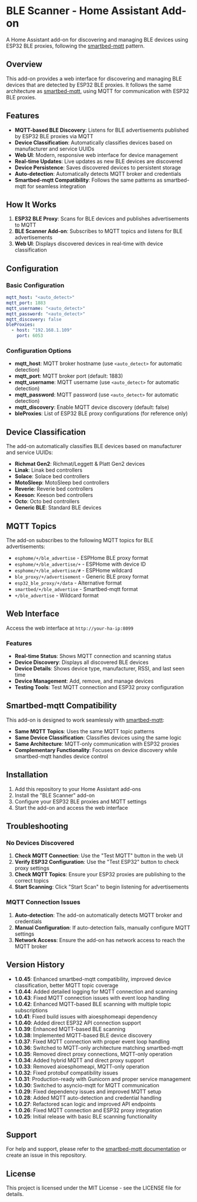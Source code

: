 # BLE Scanner - Home Assistant Add-on

A Home Assistant add-on for discovering and managing BLE devices using ESP32 BLE proxies, following the [smartbed-mqtt](https://github.com/richardhopton/smartbed-mqtt) pattern.

## Overview

This add-on provides a web interface for discovering and managing BLE devices that are detected by ESP32 BLE proxies. It follows the same architecture as [smartbed-mqtt](https://github.com/richardhopton/smartbed-mqtt), using MQTT for communication with ESP32 BLE proxies.

## Features

- **MQTT-based BLE Discovery**: Listens for BLE advertisements published by ESP32 BLE proxies via MQTT
- **Device Classification**: Automatically classifies devices based on manufacturer and service UUIDs
- **Web UI**: Modern, responsive web interface for device management
- **Real-time Updates**: Live updates as new BLE devices are discovered
- **Device Persistence**: Saves discovered devices to persistent storage
- **Auto-detection**: Automatically detects MQTT broker and credentials
- **Smartbed-mqtt Compatibility**: Follows the same patterns as smartbed-mqtt for seamless integration

## How It Works

1. **ESP32 BLE Proxy**: Scans for BLE devices and publishes advertisements to MQTT
2. **BLE Scanner Add-on**: Subscribes to MQTT topics and listens for BLE advertisements
3. **Web UI**: Displays discovered devices in real-time with device classification

## Configuration

### Basic Configuration

```yaml
mqtt_host: "<auto_detect>"
mqtt_port: 1883
mqtt_username: "<auto_detect>"
mqtt_password: "<auto_detect>"
mqtt_discovery: false
bleProxies:
  - host: "192.168.1.109"
    port: 6053
```

### Configuration Options

- **mqtt_host**: MQTT broker hostname (use `<auto_detect>` for automatic detection)
- **mqtt_port**: MQTT broker port (default: 1883)
- **mqtt_username**: MQTT username (use `<auto_detect>` for automatic detection)
- **mqtt_password**: MQTT password (use `<auto_detect>` for automatic detection)
- **mqtt_discovery**: Enable MQTT device discovery (default: false)
- **bleProxies**: List of ESP32 BLE proxy configurations (for reference only)

## Device Classification

The add-on automatically classifies BLE devices based on manufacturer and service UUIDs:

- **Richmat Gen2**: Richmat/Leggett & Platt Gen2 devices
- **Linak**: Linak bed controllers
- **Solace**: Solace bed controllers
- **MotoSleep**: MotoSleep bed controllers
- **Reverie**: Reverie bed controllers
- **Keeson**: Keeson bed controllers
- **Octo**: Octo bed controllers
- **Generic BLE**: Standard BLE devices

## MQTT Topics

The add-on subscribes to the following MQTT topics for BLE advertisements:

- `esphome/+/ble_advertise` - ESPHome BLE proxy format
- `esphome/+/ble_advertise/+` - ESPHome with device ID
- `esphome/+/ble_advertise/#` - ESPHome wildcard
- `ble_proxy/+/advertisement` - Generic BLE proxy format
- `esp32_ble_proxy/+/data` - Alternative format
- `smartbed/+/ble_advertise` - Smartbed-mqtt format
- `+/ble_advertise` - Wildcard format

## Web Interface

Access the web interface at `http://your-ha-ip:8099`

### Features

- **Real-time Status**: Shows MQTT connection and scanning status
- **Device Discovery**: Displays all discovered BLE devices
- **Device Details**: Shows device type, manufacturer, RSSI, and last seen time
- **Device Management**: Add, remove, and manage devices
- **Testing Tools**: Test MQTT connection and ESP32 proxy configuration

## Smartbed-mqtt Compatibility

This add-on is designed to work seamlessly with [smartbed-mqtt](https://github.com/richardhopton/smartbed-mqtt):

- **Same MQTT Topics**: Uses the same MQTT topic patterns
- **Same Device Classification**: Classifies devices using the same logic
- **Same Architecture**: MQTT-only communication with ESP32 proxies
- **Complementary Functionality**: Focuses on device discovery while smartbed-mqtt handles device control

## Installation

1. Add this repository to your Home Assistant add-ons
2. Install the "BLE Scanner" add-on
3. Configure your ESP32 BLE proxies and MQTT settings
4. Start the add-on and access the web interface

## Troubleshooting

### No Devices Discovered

1. **Check MQTT Connection**: Use the "Test MQTT" button in the web UI
2. **Verify ESP32 Configuration**: Use the "Test ESP32" button to check proxy settings
3. **Check MQTT Topics**: Ensure your ESP32 proxies are publishing to the correct topics
4. **Start Scanning**: Click "Start Scan" to begin listening for advertisements

### MQTT Connection Issues

1. **Auto-detection**: The add-on automatically detects MQTT broker and credentials
2. **Manual Configuration**: If auto-detection fails, manually configure MQTT settings
3. **Network Access**: Ensure the add-on has network access to reach the MQTT broker

## Version History

- **1.0.45**: Enhanced smartbed-mqtt compatibility, improved device classification, better MQTT topic coverage
- **1.0.44**: Added detailed logging for MQTT connection and scanning
- **1.0.43**: Fixed MQTT connection issues with event loop handling
- **1.0.42**: Enhanced MQTT-based BLE scanning with multiple topic subscriptions
- **1.0.41**: Fixed build issues with aioesphomeapi dependency
- **1.0.40**: Added direct ESP32 API connection support
- **1.0.39**: Enhanced MQTT-based BLE scanning
- **1.0.38**: Implemented MQTT-based BLE device discovery
- **1.0.37**: Fixed MQTT connection with proper event loop handling
- **1.0.36**: Switched to MQTT-only architecture matching smartbed-mqtt
- **1.0.35**: Removed direct proxy connections, MQTT-only operation
- **1.0.34**: Added hybrid MQTT and direct proxy support
- **1.0.33**: Removed aioesphomeapi, MQTT-only operation
- **1.0.32**: Fixed protobuf compatibility issues
- **1.0.31**: Production-ready with Gunicorn and proper service management
- **1.0.30**: Switched to asyncio-mqtt for MQTT communication
- **1.0.29**: Fixed dependency issues and improved MQTT setup
- **1.0.28**: Added MQTT auto-detection and credential handling
- **1.0.27**: Refactored scan logic and improved API endpoints
- **1.0.26**: Fixed MQTT connection and ESP32 proxy integration
- **1.0.25**: Initial release with basic BLE scanning functionality

## Support

For help and support, please refer to the [smartbed-mqtt documentation](https://github.com/richardhopton/smartbed-mqtt) or create an issue in this repository.

## License

This project is licensed under the MIT License - see the LICENSE file for details. 